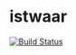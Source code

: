 # istwaar

[![Build Status](https://travis-ci.org/oSoc17/istwaar.svg?branch=master)](https://travis-ci.org/oSoc17/istwaar)
